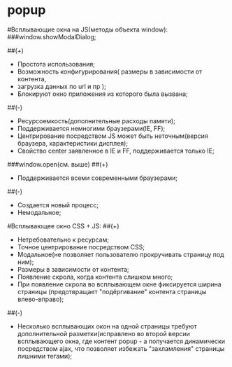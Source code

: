 popup
=====
#Всплывающие окна на JS(методы объекта window):
###window.showModalDialog;

##(\+)
* Простота использования;
* Возможность конфигурирования( размеры в зависимости от контента,
* загрузка данных по url и пр );
* Блокируют  окно приложения из которого была вызвана;

##(\-)
* Ресурсоемкость(дополнительные расходы памяти);
* Поддерживается немногими браузерами(IE, FF);
* Центрирование посредством JS может быть неточным(версия браузера,
  характеристики  дисплея);
* Свойство center заявленное в IE и FF, поддерживается только IE;

###window.open(см. выше)
##(\+)
* Поддерживается всеми современными браузерами;

##(\-)
* Создается новый процесс;
* Немодальное;

#Всплывающее окно CSS + JS:
##(\+)

* Нетребовательно к ресурсам;
* Точное центрирование посредством CSS;
* Модальное(не позволяет пользователю прокручивать страницу под ним);
* Размеры в зависимости от контента;
* Появление скрола, когда контента слишком много;
* При появление скрола во всплывающем окне фиксируется ширина страницы
(предотвращает "подёргивание" контента страницы влево-вправо);

##(\-)
* Несколько всплывающих окон на одной страницы требуют
дополнительной разметки(исправлено во второй версии всплывающего окна,
где контент  popup - а получается динамически посредством ajax,
что позволяет избежать "захламления" страницы лишними тегами);
